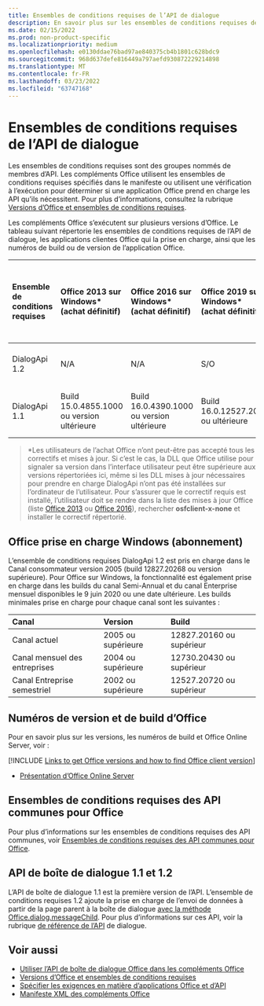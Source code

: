 ```yaml
---
title: Ensembles de conditions requises de l’API de dialogue
description: En savoir plus sur les ensembles de conditions requises de l’API de dialogue.
ms.date: 02/15/2022
ms.prod: non-product-specific
ms.localizationpriority: medium
ms.openlocfilehash: e0130ddae76bad97ae840375cb4b1801c628bdc9
ms.sourcegitcommit: 968d637defe816449a797aefd930872229214898
ms.translationtype: MT
ms.contentlocale: fr-FR
ms.lasthandoff: 03/23/2022
ms.locfileid: "63747168"
---
```

# <a name="dialog-api-requirement-sets"></a>Ensembles de conditions requises de l’API de dialogue

Les ensembles de conditions requises sont des groupes nommés de membres d’API. Les compléments Office utilisent les ensembles de conditions requises spécifiés dans le manifeste ou utilisent une vérification à l’exécution pour déterminer si une application Office prend en charge les API qu’ils nécessitent. Pour plus d’informations, consultez la rubrique [Versions d’Office et ensembles de conditions requises](../../develop/office-versions-and-requirement-sets.md).

Les compléments Office s’exécutent sur plusieurs versions d’Office. Le tableau suivant répertorie les ensembles de conditions requises de l’API de dialogue, les applications clientes Office qui la prise en charge, ainsi que les numéros de build ou de version de l’application Office.

| Ensemble de conditions requises | Office 2013 sur Windows\*<br>(achat définitif) | Office 2016 sur Windows\*<br>(achat définitif) | Office 2019 sur Windows\*<br>(achat définitif) | Office 2021 ou une Windows\*<br>(achat définitif) | Office pour Windows<br>(abonnement) | Office sur iPad<br>(abonnement) |  Office sur Mac<br>(les deux abonnements<br> et achat Office sur Mac 2019 et ultérieur) | Office sur le web | Office Online Server |
|:-----|:-----|:-----|:-----|:-----|:-----|:-----|:-----|:-----|:-----|
| DialogApi 1.2  | N/A | N/A | S/O | Build 16.0.14326.20454 ou ultérieure | Voir la prise en charge<br>section ci-dessous | 2.37 ou ultérieure | 16.37 ou ultérieure | Juin 2020 | S/O |
| DialogApi 1.1  | Build 15.0.4855.1000 ou version ultérieure | Build 16.0.4390.1000 ou version ultérieure | Build 16.0.12527.20720 ou ultérieure | Build 16.0.14326.20454 ou ultérieure | Version 1602 (Build 6741.0000) ou version ultérieure | 1.22 ou version ultérieure | 15.20 ou version ultérieure | Janvier 2017 | Version 1608 (Build 7601.6800) ou version ultérieure|

>\*Les utilisateurs de l’achat Office n’ont peut-être pas accepté tous les correctifs et mises à jour. Si c’est le cas, la DLL que Office utilise pour signaler sa version dans l’interface utilisateur peut être supérieure aux versions répertoriées ici, même si les DLL mises à jour nécessaires pour prendre en charge DialogApi n’ont pas été installées sur l’ordinateur de l’utilisateur. Pour s’assurer que le correctif requis est installé, l’utilisateur doit se rendre dans la liste des mises à jour Office (liste [Office 2013](/officeupdates/msp-files-office-2013) ou [Office 2016](/officeupdates/msp-files-office-2016)), rechercher **osfclient-x-none** et installer le correctif répertorié.

## <a name="office-on-windows-subscription-support"></a>Office prise en charge Windows (abonnement)

L’ensemble de conditions requises DialogApi 1.2 est pris en charge dans le Canal consommateur version 2005 (build 12827.20268 ou version supérieure). Pour Office sur Windows, la fonctionnalité est également prise en charge dans les builds du canal Semi-Annual et du canal Enterprise mensuel disponibles le 9 juin 2020 ou une date ultérieure. Les builds minimales prise en charge pour chaque canal sont les suivantes :  

|Canal | Version | Build|
|:-----|:-----|:-----|
|Canal actuel | 2005 ou supérieure | 12827.20160 ou supérieur|
|Canal mensuel des entreprises | 2004 ou supérieure | 12730.20430 ou supérieur|
|Canal Entreprise semestriel | 2002 ou supérieure | 12527.20720 ou supérieur|

## <a name="office-versions-and-build-numbers"></a>Numéros de version et de build d’Office

Pour en savoir plus sur les versions, les numéros de build et Office Online Server, voir :

[!INCLUDE [Links to get Office versions and how to find Office client version](../../includes/links-get-office-versions-builds.md)]
- [Présentation d’Office Online Server](/officeonlineserver/office-online-server-overview)

## <a name="office-common-api-requirement-sets"></a>Ensembles de conditions requises des API communes pour Office

Pour plus d’informations sur les ensembles de conditions requises des API communes, voir [Ensembles de conditions requises des API communes pour Office](office-add-in-requirement-sets.md).

## <a name="dialog-api-11-and-12"></a>API de boîte de dialogue 1.1 et 1.2

L’API de boîte de dialogue 1.1 est la première version de l’API. L’ensemble de conditions requises 1.2 ajoute la prise en charge de l’envoi de données à partir de la page parent à la boîte de dialogue [avec la méthode Office.dialog.messageChild](/javascript/api/office/office.dialog#office-office-dialog-messagechild-member(1)). Pour plus d’informations sur ces API, voir la rubrique [de référence de l’API](/javascript/api/office/office.ui) de dialogue.

## <a name="see-also"></a>Voir aussi

- [Utiliser l’API de boîte de dialogue Office dans les compléments Office](../../develop/dialog-api-in-office-add-ins.md)
- [Versions d’Office et ensembles de conditions requises](../../develop/office-versions-and-requirement-sets.md)
- [Spécifier les exigences en matière d’applications Office et d’API](../../develop/specify-office-hosts-and-api-requirements.md)
- [Manifeste XML des compléments Office](../../develop/add-in-manifests.md)
